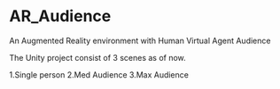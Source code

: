 # AR_Audience
An Augmented Reality environment with Human Virtual Agent Audience

The Unity project consist of 3 scenes as of now. 

1.Single person
2.Med Audience 
3.Max Audience

